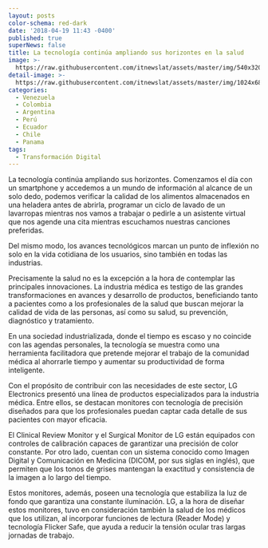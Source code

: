 ```yaml
---
layout: posts
color-schema: red-dark
date: '2018-04-19 11:43 -0400'
published: true
superNews: false
title: La tecnología continúa ampliando sus horizontes en la salud
image: >-
  https://raw.githubusercontent.com/itnewslat/assets/master/img/540x320/radiorafia-p.jpg
detail-image: >-
  https://raw.githubusercontent.com/itnewslat/assets/master/img/1024x680/radiorafia-g.jpg
categories:
  - Venezuela
  - Colombia
  - Argentina
  - Perú
  - Ecuador
  - Chile
  - Panama
tags:
  - Transformación Digital
---
```

La tecnología continúa ampliando sus horizontes. Comenzamos el día con un smartphone y accedemos a un mundo de información al alcance de un solo dedo, podemos verificar la calidad de los alimentos almacenados en una heladera antes de abrirla, programar un ciclo de lavado de un lavarropas mientras nos vamos a trabajar o pedirle a un asistente virtual que nos agende una cita mientras escuchamos nuestras canciones preferidas.

Del mismo modo, los avances tecnológicos marcan un punto de inflexión no solo en la vida cotidiana de los usuarios, sino también en todas las industrias.

Precisamente la salud no es la excepción a la hora de contemplar las principales innovaciones. La industria médica es testigo de las grandes transformaciones en avances y desarrollo de productos, beneficiando tanto a pacientes como a los profesionales de la salud que buscan mejorar la calidad de vida de las personas, así como su salud, su prevención, diagnóstico y tratamiento.

En una sociedad industrializada, donde el tiempo es escaso y no coincide con las agendas personales, la tecnología se muestra como una herramienta facilitadora que pretende mejorar el trabajo de la comunidad médica al ahorrarle tiempo y aumentar su productividad de forma inteligente.

Con el propósito de contribuir con las necesidades de este sector, LG Electronics presentó una línea de productos especializados para la industria médica. Entre ellos, se destacan monitores con tecnología de precisión diseñados para que los profesionales puedan captar cada detalle de sus pacientes con mayor eficacia.

El Clinical Review Monitor y el Surgical Monitor de LG están equipados con controles de calibración capaces de garantizar una precisión de color constante. Por otro lado, cuentan con un sistema conocido como Imagen Digital y Comunicación en Medicina (DICOM, por sus siglas en inglés), que permiten que los tonos de grises mantengan la exactitud y consistencia de la imagen a lo largo del tiempo.

Estos monitores, además, poseen una tecnología que estabiliza la luz de fondo que garantiza una constante iluminación. LG, a la hora de diseñar estos monitores, tuvo en consideración también la salud de los médicos que los utilizan, al incorporar funciones de lectura (Reader Mode) y tecnología Flicker Safe, que ayuda a reducir la tensión ocular tras largas jornadas de trabajo.


